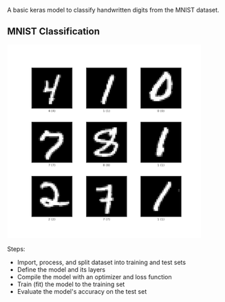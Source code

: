 A basic keras model to classify handwritten digits from the MNIST dataset.

## MNIST Classification

![Alt text](mnist.png?raw=true "MNIST")

Steps:
* Import, process, and split dataset into training and test sets
* Define the model and its layers
* Compile the model with an optimizer and loss function
* Train (fit) the model to the training set
* Evaluate the model's accuracy on the test set
